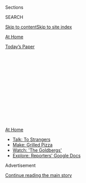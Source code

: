 <div id="app">

<div>

<div>

<div>

<div class="NYTAppHideMasthead css-1q2w90k e1suatyy0">

<div class="section css-ui9rw0 e1suatyy2">

<div class="css-eph4ug er09x8g0">

<div class="css-6n7j50">

</div>

<span class="css-1dv1kvn">Sections</span>

<div class="css-10488qs">

<span class="css-1dv1kvn">SEARCH</span>

</div>

[Skip to content](#site-content)[Skip to site index](#site-index)

</div>

<div id="masthead-section-label" class="css-1wr3we4 eaxe0e00">

[At
Home](https://www.nytimes3xbfgragh.onion/spotlight/at-home)

</div>

<div class="css-10698na e1huz5gh0">

</div>

</div>

<div id="masthead-bar-one" class="section hasLinks css-15hmgas e1csuq9d3">

<div class="css-uqyvli e1csuq9d0">

</div>

<div class="css-1uqjmks e1csuq9d1">

</div>

<div class="css-9e9ivx">

[](https://myaccount.nytimes3xbfgragh.onion/auth/login?response_type=cookie&client_id=vi)

</div>

<div class="css-1bvtpon e1csuq9d2">

[Today’s
Paper](https://www.nytimes3xbfgragh.onion/section/todayspaper)

</div>

</div>

</div>

</div>

<div data-aria-hidden="false">

<div id="site-content" data-role="main">

<div>

<div class="css-1aor85t" style="opacity:0.000000001;z-index:-1;visibility:hidden">

<div class="css-1hqnpie">

<div class="css-epjblv">

<span class="css-17xtcya">[At
Home](/spotlight/at-home)</span><span class="css-x15j1o">|</span><span class="css-fwqvlz">How
to Stay Safer on Mass
Transit</span>

</div>

<div class="css-k008qs">

<div class="css-1iwv8en">

<span class="css-18z7m18"></span>

<div>

</div>

</div>

<span class="css-1n6z4y">https://nyti.ms/30k8YP9</span>

<div class="css-1705lsu">

<div class="css-4xjgmj">

<div class="css-4skfbu" data-role="toolbar" data-aria-label="Social Media Share buttons, Save button, and Comments Panel with current comment count" data-testid="share-tools">

  - 
  - 
  - 
  - 
    
    <div class="css-6n7j50">
    
    </div>

  - 

</div>

</div>

</div>

</div>

</div>

</div>

<div id="NYT_TOP_BANNER_REGION" class="css-13pd83m">

<div>

<div id="maps-athome-menu" class="section interactive-content interactive-size-medium css-1edisqu">

<div class="css-17ih8de interactive-body">

<div class="at-home-nav__innerContainer">

<div class="at-home-nav__title">

[At
Home](https://www.nytimes3xbfgragh.onion/spotlight/at-home?action=click&pgtype=Article&state=default&region=TOP_BANNER&context=at_home_menu)

</div>

  - [Talk: To
    Strangers](https://www.nytimes3xbfgragh.onion/2020/08/03/well/family/the-benefits-of-talking-to-strangers.html?action=click&pgtype=Article&state=default&region=TOP_BANNER&context=at_home_menu)
  - [Make: Grilled
    Pizza](https://www.nytimes3xbfgragh.onion/2020/08/01/at-home/coronavirus-make-pizza-on-a-grill.html?action=click&pgtype=Article&state=default&region=TOP_BANNER&context=at_home_menu)
  - [Watch: 'The
    Goldbergs'](https://www.nytimes3xbfgragh.onion/2020/07/31/arts/television/goldbergs-abc-stream.html?action=click&pgtype=Article&state=default&region=TOP_BANNER&context=at_home_menu)
  - [Explore: Reporters' Google
    Docs](https://www.nytimes3xbfgragh.onion/interactive/2020/at-home/even-more-reporters-editors-diaries-lists-recommendations.html?action=click&pgtype=Article&state=default&region=TOP_BANNER&context=at_home_menu)

</div>

</div>

</div>

</div>

</div>

<div id="top-wrapper" class="css-1sy8kpn">

<div id="top-slug" class="css-l9onyx">

Advertisement

</div>

[Continue reading the main
story](#after-top)

<div class="ad top-wrapper" style="text-align:center;height:100%;display:block;min-height:250px">

<div id="top" class="place-ad" data-position="top" data-size-key="top">

</div>

</div>

<div id="after-top">

</div>

</div>

<div>

<div id="sponsor-wrapper" class="css-1hyfx7x">

<div id="sponsor-slug" class="css-19vbshk">

Supported by

</div>

[Continue reading the main
story](#after-sponsor)

<div id="sponsor" class="ad sponsor-wrapper" style="text-align:center;height:100%;display:block">

</div>

<div id="after-sponsor">

</div>

</div>

<div class="css-186x18t">

</div>

<div class="css-1vkm6nb ehdk2mb0">

# How to Stay Safer on Mass Transit

</div>

Timing your trip strategically, using contactless payments and not
eating onboard are some of the things to keep in
mind.

<div class="css-79elbk" data-testid="photoviewer-wrapper">

<div class="css-z3e15g" data-testid="photoviewer-wrapper-hidden">

</div>

<div class="css-1a48zt4 ehw59r15" data-testid="photoviewer-children">

![<span class="css-cnj6d5 e1z0qqy90" itemprop="copyrightHolder"><span class="css-1ly73wi e1tej78p0">Credit...</span><span><span>Mark
Wickens for The New York
Times</span></span></span>](https://static01.graylady3jvrrxbe.onion/images/2020/07/31/multimedia/31ah-transportation1/31ah-transportation1-articleLarge.jpg?quality=75&auto=webp&disable=upscale)

</div>

</div>

<div class="css-18e8msd">

<div class="css-vp77d3 epjyd6m0">

<div class="css-1baulvz">

By [<span class="css-1baulvz last-byline" itemprop="name">Katherine
Cusumano</span>](https://www.nytimes3xbfgragh.onion/by/katherine-cusumano)

</div>

</div>

  - 
    
    <div class="css-ld3wwf e16638kd2">
    
    Published Aug. 1, 2020Updated Aug. 3,
    2020
    
    </div>

  - 
    
    <div class="css-4xjgmj">
    
    <div class="css-pvvomx" data-role="toolbar" data-aria-label="Social Media Share buttons, Save button, and Comments Panel with current comment count" data-testid="share-tools">
    
      - 
      - 
      - 
      - 
        
        <div class="css-6n7j50">
        
        </div>
    
      - 
    
    </div>
    
    </div>

</div>

</div>

<div class="section meteredContent css-1r7ky0e" name="articleBody" itemprop="articleBody">

<div class="css-1fanzo5 StoryBodyCompanionColumn">

<div class="css-53u6y8">

In cities across the country, ridership on public transportation has
dropped precipitously as people have stayed home to help prevent the
spread of the coronavirus. But for some, continuing to take mass transit
was never optional. Many essential workers who cannot work remotely or
don’t drive have continued to ride buses, trains and ferries; they are
disproportionately people of color and the earners of lower incomes.

“The pandemic itself has changed the profile of who’s using the services
and what they’re using them for,” said Brian Taylor, a professor of
urban planning and public policy at the University of California, Los
Angeles. “It is mostly riders without other options who are coming back
to public transit so far” — that is, if they ever stopped riding. (The
school’s Institute of Transportation Studies, which Dr. Taylor directs,
is studying the effects of the pandemic on transportation, including on
public transit ridership, operations and finance.)

In some areas, ridership is now rebounding as businesses and workplaces
reopen: Last week in New York, subway ridership [was down
by](https://new.mta.info/coronavirus/ridership) 70 to 80 percent — but
that’s compared with as much as 93 percent in April. And thanks to the
Metropolitan Transportation Authority’s new cleaning protocols (and
suspended service between 1 a.m. and 5 a.m. for sanitizing), the trains
sparkle.

“At the beginning, they were thought of as sort of virus trains,” said
Sarah M. Kaufman, the associate director of the Rudin Center for
Transportation at New York University. That has been largely disproved;
in Paris and Tokyo, for example, the cities’ crowded trains have not
been linked to outbreak clusters. (Transit workers, though, have
suffered a steep toll: In New York, 131 M.T.A. workers
[have](https://www.nytimes3xbfgragh.onion/interactive/2020/07/26/nyregion/nyc-covid-19-mta-transit-workers.html)
died and more than 4,000 have tested positive for the virus. Some
employees [have
cited](https://www.nytimes3xbfgragh.onion/2020/04/08/nyregion/coronavirus-nyc-mta-subway.html)
a lack of widespread mask-wearing and social distancing early in the
pandemic.)

</div>

</div>

<div class="css-1fanzo5 StoryBodyCompanionColumn">

<div class="css-53u6y8">

So as traffic picks up again, on the streets and underground, what are
the best strategies to stay safe while commuting and making essential
trips? Here, a few experts weigh in.

### Choose your method wisely.

If you plan to go somewhere, evaluate which means of transportation
poses the least risk to yourself and others. “The more that you can be
in open air and the farther you can be from other people and the less
likely that other people will be without a mask is the safest way to
go,” said Robyn Gershon, a professor of epidemiology at New York
University focused on occupational and environmental safety. Dr. Gershon
and a team of scientists are working with TWU Local 100, a transit union
in New York that represents roughly 46,000 bus and subway workers, to
study the impact of the outbreak on its members.

Take into account how long you’ll be waiting for your chosen vessel to
arrive, she explained, and whether the terminal or station is inside or
outside. You could get to the ferry dock early, for instance, to ensure
that you get a seat on the upper deck in the open air; even inside,
there’s probably ample air circulation and space to [spread
out](https://twitter.com/vinbarone/status/1270470612071440386). If
you’re riding the bus, try to sit near a window, and keep it open.
Don’t do this on the subway, though: New York’s underground tunnels
are “full of steel dust and asbestos,” Ms. Kaufman explained. Choose the
escalator or stairs over the elevator if you can.

Or travel by bicycle. The use of bike-share programs in New York and
Chicago has
[ballooned](https://www.nytimes3xbfgragh.onion/2020/03/14/nyregion/coronavirus-nyc-bike-commute.html);
by June, Citi Bike had nearly [180,000 active
users](https://d21xlh2maitm24.cloudfront.net/nyc/June-2020-Citi-Bike-Monthly-Report.pdf?mtime=20200722104600)
— across Manhattan, Brooklyn, Queens, the Bronx and Jersey City — and
bikes became [difficult to
buy](https://www.nytimes3xbfgragh.onion/2020/05/18/nyregion/bike-shortage-coronavirus.html)
throughout the country. “My bike has been getting a lot more miles than
it ever has before,” said Dr. Mirna Mohanraj, a pulmonary and critical
care specialist at Mount Sinai Morningside, who has been riding all over
Manhattan, including some morning trips to Central Park, and into the
Bronx and Brooklyn.

</div>

</div>

<div class="css-1fanzo5 StoryBodyCompanionColumn">

<div class="css-53u6y8">

Most important, “if anyone has any symptoms or thinks they’re sick, they
should not take public transportation,” said Dr. Georges Benjamin, the
executive director of the American Public Health Association. Instead,
they should stay home and get in touch with their
doctor.

</div>

</div>

<div class="css-79elbk" data-testid="photoviewer-wrapper">

<div class="css-z3e15g" data-testid="photoviewer-wrapper-hidden">

</div>

<div class="css-1a48zt4 ehw59r15" data-testid="photoviewer-children">

![<span class="css-cnj6d5 e1z0qqy90" itemprop="copyrightHolder"><span class="css-1ly73wi e1tej78p0">Credit...</span><span>Marc
A.
Hermann/MTA</span></span>](https://static01.graylady3jvrrxbe.onion/images/2020/07/31/multimedia/31ah-transportation2/31ah-transportation2-articleLarge.jpg?quality=75&auto=webp&disable=upscale)

</div>

</div>

<div class="css-1fanzo5 StoryBodyCompanionColumn">

<div class="css-53u6y8">

### Pack well, but don’t overdo it.

Don’t leave home without a bottle of hand sanitizer that’s at least 60
percent alcohol and disinfectant wipes to clean your phone, which is a
germ magnet. And anytime you’re in close quarters with other people,
wear your mask, which “protects you from them and them from you,” Dr.
Benjamin said.

<div id="NYT_MAIN_CONTENT_2_REGION" class="css-9tf9ac">

<div>

</div>

</div>

Some transportation agencies have made this easier by installing
sanitizer dispensers and offering masks. In San Francisco, Bay Area
Rapid Transit agents have distributed masks to riders [at stations
across the city](https://twitter.com/SFBART/status/1280632009560174592),
and in Portland, Ore., mask dispensers have been added to TriMet buses
and trains. The M.T.A. recently formed a volunteer “mask force” — clad
in unmissable yellow shirts — who roam the subways and buses handing out
free masks.

Don’t bring more than necessary: More than ever, Dr. Gershon said, you
don’t want to leave your bag sitting on the floor, saddling you with yet
another thing you should disinfect.

### Be strategic about your timing.

In Boston, the Massachusetts Bay Transportation Authority has
[introduced](https://www.mbta.com/projects/crowding-information-riders)
a real-time congestion tracker for more than 30 bus lines, with a simple
taxonomy (“not crowded,” “some crowding,” “crowded”), in an effort to
help riders make informed decisions about their travel times. The M.T.A.
is putting in effect a similar program:
[Onbuses](http://www.mta.info/press-release/nyc-transit/mta-announces-new-real-time-bus-ridership-tracker-web-and-app-0),
sensors count the number of passengers, which is then communicated to
potential riders through the agency’s app.

Regardless of whether your local transit network makes such data
available, you can attempt to avoid typically crowded times. Find out if
your employer will allow for more flexible hours so you can circumvent,
and not contribute to, the rush-hour crush. (During the 1918 flu
pandemic, the health commissioner
[directed](https://www.reuters.com/article/us-health-coronavirus-usa-subway/as-in-1918-new-york-may-use-staggered-work-hours-to-keep-subway-safe-idUSKBN22W1D2)
New York businesses to stagger commutes by just 15 minutes to reduce
crowds on transit and at office buildings.)

Continue to work remotely if you can to reduce crowding for essential
workers and others who are obligated to commute. And if you’re planning
to take public transit to run errands or socialize, or for any other
nonwork-related purpose, travel during off-peak
hours.

</div>

</div>

<div class="css-79elbk" data-testid="photoviewer-wrapper">

<div class="css-z3e15g" data-testid="photoviewer-wrapper-hidden">

</div>

<div class="css-1a48zt4 ehw59r15" data-testid="photoviewer-children">

<div class="css-1xdhyk6 erfvjey0">

<span class="css-1ly73wi e1tej78p0">Image</span>

<div class="css-zjzyr8">

<div data-testid="lazyimage-container" style="height:257.77777777777777px">

</div>

</div>

</div>

<span class="css-cnj6d5 e1z0qqy90" itemprop="copyrightHolder"><span class="css-1ly73wi e1tej78p0">Credit...</span><span>Mark
Wickens for The New York Times</span></span>

</div>

</div>

<div class="css-1fanzo5 StoryBodyCompanionColumn">

<div class="css-53u6y8">

### Avoid touching communal surfaces.

Keep your hands off the subway poles and rails to the ferry deck or onto
the bus. Don’t touch the turnstile as you move through it; stay away
from touch screens, keypads and elevator buttons. Make contactless
payments if they’re offered, and skip the paper tickets.

Though surface contamination is
[not](https://www.nytimes3xbfgragh.onion/2020/05/22/health/cdc-coronavirus-touching-surfaces.html)
the main way people contract Covid-19, Dr. Benjamin nevertheless
recommended washing your hands before departing on your journey and
again upon reaching your destination, in addition to sanitizing
frequently throughout. Think, too, about skipping the gloves, which can
pick up germs on one surface and spread them to another.

### Follow the directions.

Take note of the decals on the floor and signs you may see shepherding
you through the station, an effort by some operators — like the Chicago
Transit Authority — to reduce the number of people crossing paths and
decrease crowding. Riders should be “spreading ourselves out still so
we’re not packed in like sardines,” as Dr. Gershon put it, including
spacing out along the subway platform.

If you’re driving onto the ferry, the Washington State Department of
Transportation, which manages the largest ferry system in the United
States, recommends remaining in your car for the duration of your trip.
And if you’re boarding the bus, enter from the rear, to avoid shedding
respiratory droplets on the driver and other passengers. Many bus
systems, including those in Philadelphia and Minneapolis, have been
encouraging passengers to enter from the back for that precise reason.

### Don’t eat, and keep the volume down.

It might already be an unspoken norm on public transit, but it’s a good
public health practice, too: Don’t eat onboard, as eating can carry
particles from a surface to your face. “Once you’ve gotten into a public
setting, no matter how well sanitized you are, we’re touching things,”
Dr. Mohanraj said. “You’re risking putting whatever’s on your hand in
contact with your mouth, your nose, your eyes.” Besides, you’d have to
take off your mask.

Avoid extensive conversations, too; talking, and singing, sprays
aerosolized droplets that can carry virus particles. [In
Tokyo](https://www.sciencemag.org/news/2020/05/japan-ends-its-covid-19-state-emergency),
many riders were already accustomed to wearing masks and rarely talking;
these practices became universal with the pandemic’s onset.

</div>

</div>

<div class="css-1fanzo5 StoryBodyCompanionColumn">

<div class="css-53u6y8">

And most of all, respect your transit operator. Bus drivers, for
example, have been verbally and physically assaulted for enforcing mask
rules. “It’s just unconscionable,” Dr. Gershon said. “Nobody should have
to be afraid to go to work.”

</div>

</div>

<div>

</div>

</div>

<div>

</div>

<div>

</div>

<div>

</div>

<div>

<div id="bottom-wrapper" class="css-1ede5it">

<div id="bottom-slug" class="css-l9onyx">

Advertisement

</div>

[Continue reading the main
story](#after-bottom)

<div id="bottom" class="ad bottom-wrapper" style="text-align:center;height:100%;display:block;min-height:90px">

</div>

<div id="after-bottom">

</div>

</div>

</div>

</div>

</div>

## Site Index

<div>

</div>

## Site Information Navigation

  - [© <span>2020</span> <span>The New York Times
    Company</span>](https://help.nytimes3xbfgragh.onion/hc/en-us/articles/115014792127-Copyright-notice)

<!-- end list -->

  - [NYTCo](https://www.nytco.com/)
  - [Contact
    Us](https://help.nytimes3xbfgragh.onion/hc/en-us/articles/115015385887-Contact-Us)
  - [Work with us](https://www.nytco.com/careers/)
  - [Advertise](https://nytmediakit.com/)
  - [T Brand Studio](http://www.tbrandstudio.com/)
  - [Your Ad
    Choices](https://www.nytimes3xbfgragh.onion/privacy/cookie-policy#how-do-i-manage-trackers)
  - [Privacy](https://www.nytimes3xbfgragh.onion/privacy)
  - [Terms of
    Service](https://help.nytimes3xbfgragh.onion/hc/en-us/articles/115014893428-Terms-of-service)
  - [Terms of
    Sale](https://help.nytimes3xbfgragh.onion/hc/en-us/articles/115014893968-Terms-of-sale)
  - [Site
    Map](https://spiderbites.nytimes3xbfgragh.onion)
  - [Help](https://help.nytimes3xbfgragh.onion/hc/en-us)
  - [Subscriptions](https://www.nytimes3xbfgragh.onion/subscription?campaignId=37WXW)

</div>

</div>

</div>

</div>
